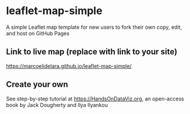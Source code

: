 # leaflet-map-simple
A simple Leaflet map template for new users to fork their own copy, edit, and host on GitHub Pages

## Link to live map (replace with link to your site)
https://marcoelidelara.github.io/leaflet-map-simple/

## Create your own
See step-by-step tutorial at https://HandsOnDataViz.org, an open-access book by Jack Dougherty and Ilya Ilyankou
